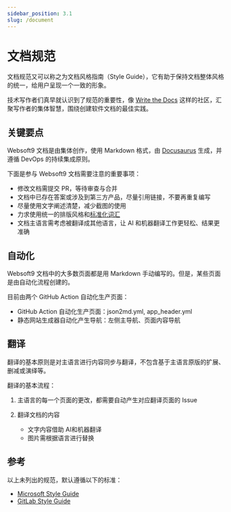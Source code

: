 ```yaml
---
sidebar_position: 3.1
slug: /document
---
```


# 文档规范

文档规范又可以称之为文档风格指南（Style Guide），它有助于保持文档整体风格的统一，给用户呈现一个一致的形象。  

技术写作者们真早就认识到了规范的重要性，像 [Write the Docs](https://www.writethedocs.org/guide/) 这样的社区，汇聚写作者的集体智慧，围绕创建软件文档的最佳实践。  


## 关键要点

Websoft9 文档是由集体创作，使用 Markdown 格式，由 [Docusaurus](https://docusaurus.io/) 生成，并遵循 DevOps 的持续集成原则。

下面是参与 Websoft9 文档需要注意的重要事项：

- 修改文档需提交 PR，等待审查与合并
- 文档中已存在答案或涉及到第三方产品，尽量引用链接，不要再重复编写
- 尽量使用文字阐述清楚，减少截图的使用
- 力求使用统一的排版风格和[标准化词汇](./glossary)
- 文档主语言需考虑被翻译成其他语言，让 AI 和机器翻译工作更轻松、结果更准确

## 自动化

Websoft9 文档中的大多数页面都是用 Markdown 手动编写的。但是，某些页面是由自动化流程创建的。  

目前由两个 GitHub Action 自动化生产页面：

- GitHub Action 自动化生产页面：json2md.yml, app_header.yml
- 静态网站生成器自动化产生导航：左侧主导航、页面内容导航 

## 翻译

翻译的基本原则是对主语言进行内容同步与翻译，不包含基于主语言原版的扩展、删减或演绎等。  

翻译的基本流程：

1. 主语言的每一个页面的更改，都需要自动产生对应翻译页面的 Issue

2. 翻译文档的内容
   - 文字内容借助 AI和机器翻译
   - 图片需根据语言进行替换

## 参考

以上未列出的规范，默认遵循以下的标准：  

- [Microsoft Style Guide](https://learn.microsoft.com/en-us/style-guide/welcome)
- [GitLab Style Guide](https://docs.gitlab.com/ee/development/documentation/styleguide)
